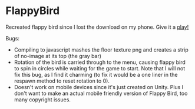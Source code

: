 # FlappyBird
Recreated flappy bird since I lost the download on my phone. 
Give it a [play!](https://Ophirr33.github.io/FlappyBird)

Bugs:
- Compiling to javascript mashes the floor texture png and creates a strip of no-image at its top (the gray bar)
- Rotation of the bird is carried through to the menu, causing flappy bird to spin in circles while waiting for the game to start. Note that I will not fix this bug, as I find it charming (to fix it would be a one liner in the respawn method to reset rotation to 0). 
- Doesn't work on mobile devices since it's just created on Unity. Plus I don't want to make an actual mobile friendly version of Flappy Bird, too many copyright issues.
